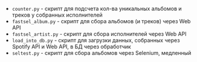 * `counter.py` - скрипт для подсчета кол-ва уникальных альбомов и треков у собранных исполнителей
* `fastsel_album.py` - скрипт для сбора альбомов (и треков) через Web API
* `fastsel_artist.py` - скрипт для сбора исполнителей через Web API
* `load_into_db.py` - скрипт для загрузки данных, собранных через Spotify API и Web API, в БД через обработчик
* `seltest.py` - скрипт для сбора альбомов через Selenium, медленный
